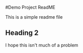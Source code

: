 #Demo Project ReadME

This is a simple readme file

## Heading 2

I hope this isn't much of a problem